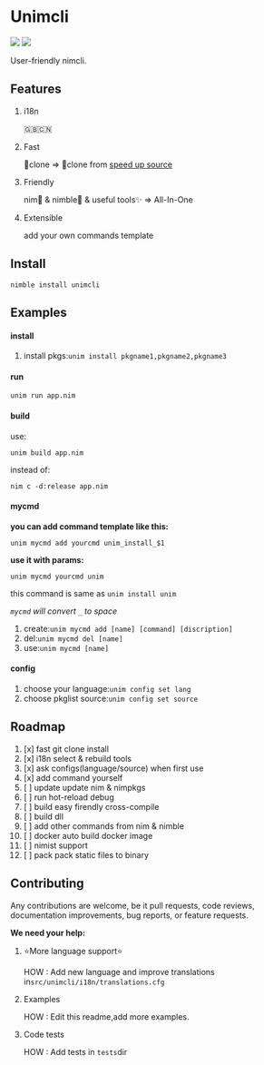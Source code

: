 # Unimcli

![](http://img.shields.io/badge/license-MIT-blue.svg) ![](https://raw.fastgit.org/yglukhov/nimble-tag/master/nimble.png)

User-friendly nimcli.

## Features

1. i18n

   🇬🇧🇨🇳

2. Fast

   🐌clone => 🚀clone from [speed up source](https://github.com/SOVLOOKUP/nimPkg)

3. Friendly

   nim👑 & nimble💍 & useful tools✨ => All-In-One
   
4. Extensible

   add your own commands template

## Install
`nimble install unimcli`
## Examples

#### install

1. install pkgs:`unim install pkgname1,pkgname2,pkgname3`

#### run

`unim run app.nim`  

#### build

use:

`unim build app.nim` 

instead of:

 `nim c -d:release app.nim`

#### mycmd

**you can add command template like this:**

`unim mycmd add yourcmd unim_install_$1`

**use it with params:**

`unim mycmd yourcmd unim` 

this command is same as `unim install unim`

*`mycmd` will convert `_` to space*



1. create:`unim mycmd add [name] [command] [discription]`
2. del:`unim mycmd del [name]`
3. use:`unim mycmd [name]`

#### config

1. choose your language:`unim config set lang`
2. choose pkglist source:`unim config set source`

## Roadmap

1. [x] fast git clone install
2. [x] i18n select & rebuild tools
3. [x] ask configs(language/source) when first use
4. [x] add command yourself
5. [ ] update update nim & nimpkgs
6. [ ] run hot-reload debug 
7. [ ] build easy  firendly cross-compile
8. [ ] build dll
9. [ ] add other commands from nim & nimble
10. [ ] docker auto build docker image
11. [ ] nimist support
12. [ ] pack pack static files to binary

## Contributing

Any contributions are welcome, be it pull requests, code reviews, documentation improvements, bug reports, or feature requests.

**We need your help:**

1. ⭐More language support⭐

   HOW : Add new language and improve translations in`src/unimcli/i18n/translations.cfg`

2. Examples

   HOW : Edit this readme,add more examples.

3. Code tests

   HOW : Add tests in `tests`dir

